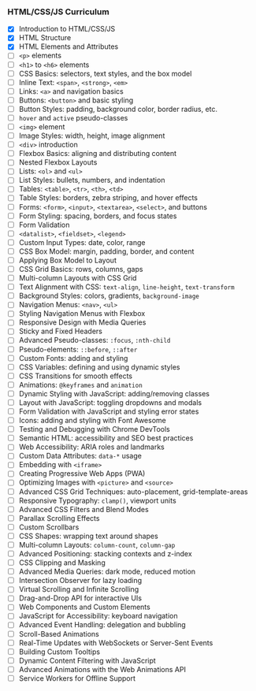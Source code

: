 ### HTML/CSS/JS Curriculum

- [x] Introduction to HTML/CSS/JS
- [x] HTML Structure
- [x] HTML Elements and Attributes
- [ ] `<p>` elements  
- [ ] `<h1>` to `<h6>` elements  
- [ ] CSS Basics: selectors, text styles, and the box model  
- [ ] Inline Text: `<span>`, `<strong>`, `<em>`  
- [ ] Links: `<a>` and navigation basics  
- [ ] Buttons: `<button>` and basic styling  
- [ ] Button Styles: padding, background color, border radius, etc.  
- [ ] `hover` and `active` pseudo-classes  
- [ ] `<img>` element  
- [ ] Image Styles: width, height, image alignment  
- [ ] `<div>` introduction  
- [ ] Flexbox Basics: aligning and distributing content  
- [ ] Nested Flexbox Layouts  
- [ ] Lists: `<ol>` and `<ul>`  
- [ ] List Styles: bullets, numbers, and indentation  
- [ ] Tables: `<table>`, `<tr>`, `<th>`, `<td>`  
- [ ] Table Styles: borders, zebra striping, and hover effects  
- [ ] Forms: `<form>`, `<input>`, `<textarea>`, `<select>`, and buttons  
- [ ] Form Styling: spacing, borders, and focus states  
- [ ] Form Validation  
- [ ] `<datalist>`, `<fieldset>`, `<legend>`  
- [ ] Custom Input Types: date, color, range  
- [ ] CSS Box Model: margin, padding, border, and content  
- [ ] Applying Box Model to Layout  
- [ ] CSS Grid Basics: rows, columns, gaps  
- [ ] Multi-column Layouts with CSS Grid  
- [ ] Text Alignment with CSS: `text-align`, `line-height`, `text-transform`  
- [ ] Background Styles: colors, gradients, `background-image`  
- [ ] Navigation Menus: `<nav>`, `<ul>`  
- [ ] Styling Navigation Menus with Flexbox  
- [ ] Responsive Design with Media Queries  
- [ ] Sticky and Fixed Headers  
- [ ] Advanced Pseudo-classes: `:focus`, `:nth-child`  
- [ ] Pseudo-elements: `::before`, `::after`  
- [ ] Custom Fonts: adding and styling
- [ ] CSS Variables: defining and using dynamic styles
- [ ] CSS Transitions for smooth effects  
- [ ] Animations: `@keyframes` and `animation`  
- [ ] Dynamic Styling with JavaScript: adding/removing classes  
- [ ] Layout with JavaScript: toggling dropdowns and modals  
- [ ] Form Validation with JavaScript and styling error states  
- [ ] Icons: adding and styling with Font Awesome  
- [ ] Testing and Debugging with Chrome DevTools  
- [ ] Semantic HTML: accessibility and SEO best practices  
- [ ] Web Accessibility: ARIA roles and landmarks  
- [ ] Custom Data Attributes: `data-*` usage  
- [ ] Embedding with `<iframe>`  
- [ ] Creating Progressive Web Apps (PWA)  
- [ ] Optimizing Images with `<picture>` and `<source>`  
- [ ] Advanced CSS Grid Techniques: auto-placement, grid-template-areas  
- [ ] Responsive Typography: `clamp()`, viewport units  
- [ ] Advanced CSS Filters and Blend Modes  
- [ ] Parallax Scrolling Effects  
- [ ] Custom Scrollbars  
- [ ] CSS Shapes: wrapping text around shapes  
- [ ] Multi-column Layouts: `column-count`, `column-gap`  
- [ ] Advanced Positioning: stacking contexts and z-index  
- [ ] CSS Clipping and Masking  
- [ ] Advanced Media Queries: dark mode, reduced motion  
- [ ] Intersection Observer for lazy loading  
- [ ] Virtual Scrolling and Infinite Scrolling  
- [ ] Drag-and-Drop API for interactive UIs  
- [ ] Web Components and Custom Elements  
- [ ] JavaScript for Accessibility: keyboard navigation  
- [ ] Advanced Event Handling: delegation and bubbling  
- [ ] Scroll-Based Animations  
- [ ] Real-Time Updates with WebSockets or Server-Sent Events  
- [ ] Building Custom Tooltips  
- [ ] Dynamic Content Filtering with JavaScript  
- [ ] Advanced Animations with the Web Animations API  
- [ ] Service Workers for Offline Support  
